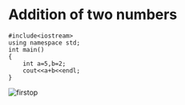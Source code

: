 # **Addition of two numbers**
```
#include<iostream>
using namespace std;
int main()
{    
	int a=5,b=2;
	cout<<a+b<<endl;
}
```
![firstop](\Users\acer\Desktop\firstop)
